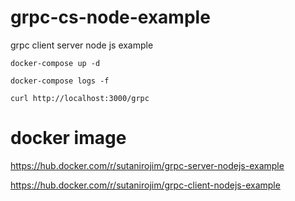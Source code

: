 # grpc-cs-node-example
grpc client server node js example


    docker-compose up -d
    
    docker-compose logs -f
    
    curl http://localhost:3000/grpc
    
# docker image
    
https://hub.docker.com/r/sutanirojim/grpc-server-nodejs-example
    
https://hub.docker.com/r/sutanirojim/grpc-client-nodejs-example

